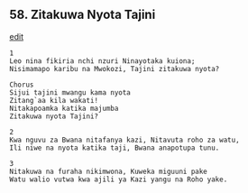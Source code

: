 ## 58. Zitakuwa Nyota Tajini
[edit](https://docs.google.com/document/d/1YiZlE9NCGcCEUk221%2DB4ABCydZkmbG8P/edit?mode=html)



    1
    Leo nina fikiria nchi nzuri Ninayotaka kuiona;
    Nisimamapo karibu na Mwokozi, Tajini zitakuwa nyota?

    Chorus
    Sijui tajini mwangu kama nyota
    Zitang`aa kila wakati!
    Nitakapoamka katika majumba
    Zitakuwa nyota Tajini?

    2
    Kwa nguvu za Bwana nitafanya kazi, Nitavuta roho za watu,
    Ili niwe na nyota katika taji, Bwana anapotupa tunu.

    3
    Nitakuwa na furaha nikimwona, Kuweka miguuni pake
    Watu walio vutwa kwa ajili ya Kazi yangu na Roho yake.




